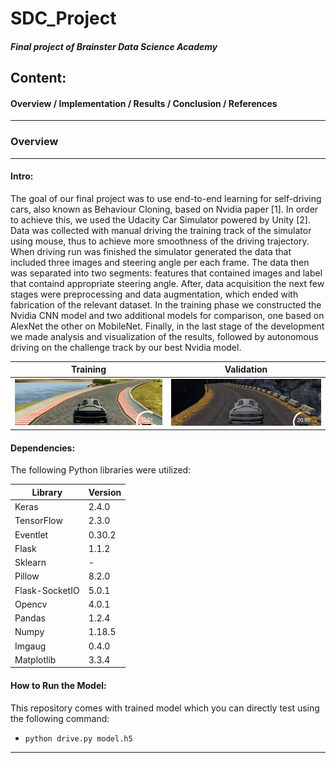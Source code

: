 # SDC_Project
##### *Final project of Brainster Data Science Academy*

## Content:

#### Overview / Implementation / Results / Conclusion / References
---

### Overview
---
#### Intro:

The goal of our final project was to use end-to-end learning for self-driving cars, also known as Behaviour Cloning, based on Nvidia paper [1]. In order to achieve this, we used the Udacity Car Simulator powered by Unity [2]. Data was collected with manual driving the training track of the simulator using mouse, thus to achieve more smoothness of the driving trajectory. When driving run was finished the simulator generated the data that included three images and steering angle per each frame. The data then was separated into two segments: features that contained images and label that containd appropriate steering angle. After, data acquisition the next few stages were preprocessing and data augmentation, which ended with fabrication of the relevant dataset. In the training phase we constructed the Nvidia CNN model and two additional models for comparison, one based on AlexNet the other on MobileNet. Finally, in the last stage of the development we made analysis and visualization of the results, followed by autonomous driving on the challenge track by our best Nvidia model.

Training | Validation
------------|---------------
![Training Image](./Images/track_one.gif) | ![Validation Image](./Images/track_two.gif)

#### Dependencies:

The following Python libraries were utilized:

| Library | Version |
| ----------- | ----------- |
| Keras | 2.4.0 |
| TensorFlow | 2.3.0 |
| Eventlet | 0.30.2 |
| Flask | 1.1.2 |
| Sklearn | - |
| Pillow | 8.2.0 |
| Flask-SocketIO | 5.0.1 |
| Opencv | 4.0.1 |
| Pandas | 1.2.4 |
| Numpy | 1.18.5 |
| Imgaug | 0.4.0 |
| Matplotlib | 3.3.4 |

#### How to Run the Model:

This repository comes with trained model which you can directly test using the following command:

- `python drive.py model.h5`

---

 
